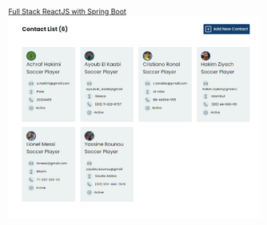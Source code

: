 [Full Stack ReactJS with Spring Boot](https://www.youtube.com/watch?v=-LUA-LHXobE&t=4840s)
![alt text](image.png)